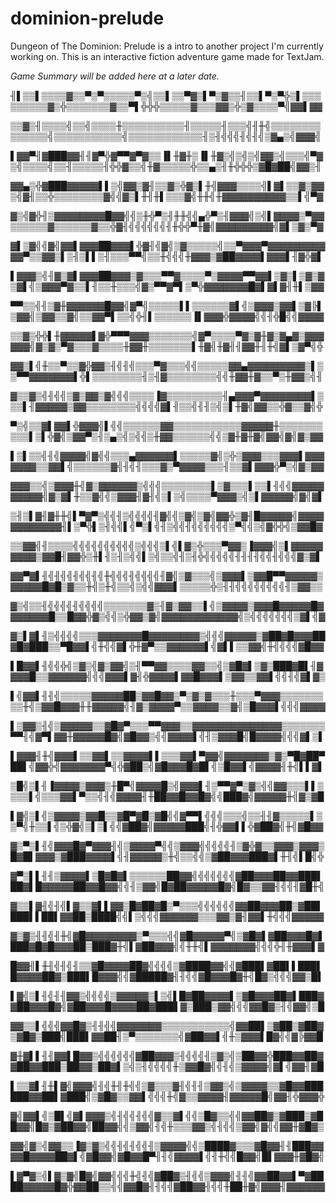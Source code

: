 # dominion-prelude
Dungeon of The Dominion: Prelude is a intro to another project I'm currently working on.
This is an interactive fiction adventure game made for TextJam.

_Game Summary will be added here at a later date._

╢▌▒▒▌▒▒▒▒▓▒▒▀▒▀▒▒▒▒▒▀▒╣▒▒▌▒▒▀▓▒▌▀▒▓▒▒╢▒▒▌▀▒▀╬▒▌▒▒▒▒▒▒▒▒▒▓▒╬▒▒▒▒▒▒▒▓▒▒▀▌╬╬╬▒▒▒▒▒▓▒▒▒▓▓▒╬▒▓▒▒▒▒▀╣▓▓▌▓▓

▒▒▓▒╢▒▒▒▒╣▒▒╣▒▒▒▒╫▒▒▒▒▒▒▒▒▒▒╢▒▒▒▒▒╢▒▒▒╣╢╫╣▒▒▒▒▒▒▒▒▒▒▒▒▒▒╣▒▒▒▒▒▒▒▒▒▒▒╣▒▒▒▒▒▒▒▒▒▒▒▒╢▒╢╣╣╣╢╣╢╣▒▓▄▒╣▓▓▓╣

▌▓▓▀╢▓███▓▓╢╢▓▀╬▓▀▀▓▀▓▒▒▐▌╫▓╫▒▐▌╫▓▒╣▒╣▒╣▓▓▒╣▒▒▒╣▀▓▒╣▒▒▒▒╣▒▒╢▒▒▒▒▒╢╬╬▓▒▒╣╫▓▒▒▒▒▒╬▒▒▄▒╢╫╬╬╬▒▓█▓██╣▓▓▒╢

▓▓▄▒╬▓███▓▓▓▓▓▌▌▒╣▓▓▒▓╢▒▒▓▒╬▓▒▌╫╣▓▓▓▒▒▒▒╣▌▓▌▒▒▓▒▓▓▒╣▓╢▒▒╬▒▒▒▒▒▒▒▒▓╣╣▓▒▌╫╢╫▌▒▒▒▓╣╫╫╣╫▓▓▓▓▓▓▓▓▓▓▒▒▌╣▀▓

▓▒╣▓╬╢▒▓▓▓▓▓▓▓▓█▓▓╣╣▒╫╬▀▒╢╫╫╣╣▄╬▀▒╢▓▓▓╣▒╣▌▓▓▓▓▒▀▓▓▒▒▒▒▒▒▓▒▒▒▒▒▒▓▒▒╬▓╢╣╣╣╣╣╣╢╫╬╬▀╫▓╣▓▓▓▓▓▓▓▓▓╣▓▌▒▓▒▀▓

▓▌▒▓╣╣▓╣▓▓▌▓▓▓██▓▓▓▌╬▓╢╣▓╣▒▓▒▒▒▒▒╣▒▒▀▓▓▓▀▓▓▓▓▓▓▓▓▓▓▓▀▒▒▓▓▒▌▒╢▒▌▌▒╢▒▒▒▀▀╣▒▒╫╣╣╣╫▓▓▓▒▓██▓▓▓▓▌▓▓▓▌╢▓╬▓▌

▌▓▓▓▒╣╢▓▒▓▌▓▓▓██▓▓▓▒▓▒▒▒▀▀▓▒▒▒▒▀▒▓▓▓▓▀▀▓▓▌▒▓▒▌▒▓▒▓▒▓▌╣▒▓▓▓▀▓▒▒▌╢▒▒╫▒▒▒╣▓▒▀▀▓▀▌▒▀╬▓▓▓▓▓▓▓█▓▌▓▌▓╢╫▌▒▓▓

▀▀▒▒╣╢▒▓╫▓▓▓▓▓▓█▓▓╣▓▀╣▒▒▒▒▒▌▌▒▒▒▒▒▒▓▌╣▒▓▓▓▒▓▓▌▒▓╠▌▒▓▓╣▒▓▓▒▒▓╣▒▒▓▓▀▌▒▒╣╬╢▌▒▒▒▒▒▒▐▌▓▓▓╬▓▓▓▓╣╣╢╬█╣╣▓▓▓▓

▒▒▓▒╬╬▌╫▓▓▓▓▓▌▓╬▀▀▀▓▓▓▒▒▒▒▒▒▒╣▓▀▒▒▒▒▀▓▒▓╫▓▒▓▄▓▒▓▓▓▓▓▓╣▓▒▓▒▀▓▒▒▒▓▒▒▒▒╫▓▓╫▒▒▒▒▒▒▒▌╫▓╣╫▓╢╢▓▓╫╢╫╣▓▌▒▓▀╣╬

▓▓▒▌╣╫▒▒▀▒▒▓╬▓▓▒╢╣╢╣▒▒▒▀▓▒▒▒╣╣▒▒▒▒▒▓▓▄▓▓▓▓▓▓▓▓▓▒▌▒▒▀▀▓▓▓▓▓▓▓▌╬▌▒▒▒▒▒▒▒▒╢▒╢▓▒▒▒▒▒▒▒▒╣╣╫▓▓╫▓▒▒▀▒╫▓▓▒╣╢

▓▒▒▓▒╣╢╣╣▒▓▒▓▓▒▓╣╣╣▒▒▒▒▐▓▒▒▒▒▒▒▒▒▒╢▄▓▓▓▀▓▓▓▓▓▓▓▓▌▒▒▒▌╢▓▓▓▓▓▒▓▓▒▒▒▒▒▒▒▒╣╣╣╣▓▌╢▒▒╣╢╢▒╣▒▌╫▓╣▓▓▒▒╬▓▒▒▓╣╬

▀▒╣▒▒▓▌▓▓▌╬▓▓▓╣▌╣╣▒▒▒▒▒▒▓▓▒▒▒▒▒▒▒▒▒▒▒▓▓▓▓▓╫▒▒▒▒▒▒▒▒▒▒▌▒▌╬▓╣▒▓▓▀▒╢▒▄▒╣▒╣╣▒╫▓▓▒▒▒▒▒▒╣╣▒▓╫▓╫▓╣▓▓╣▓╣▓▒▓▓

▌▒▌▒▒╣╢╣▓▓▓▓╣▓╣╣▒▒▒▄▓▓▓▓▓▓▌▒▒▒▒▒▓╣▒╬▒▓▓▓▒▒▒▓▓▓▌▓▓▓▓▓▓▓▒▒▓▓▌╣▒▒▒▒▒▒▓╣╢╣╢▒▒▒▓▒▀▓▓▓▓▒▒▒╢▒▒▓▌▓▓▓╬▀▒╣▓▒▓▓

▓▓▓▒▒╣▒▓▓▓╫╣▓▒▓▓▓▓▓▓▒╣╣╣▒▒▒▒▒▒▒▒▌▒▓▒▒▒▌▒▒▌╢╣╣▓▓▓▓▓▓▓▓▓▓╣▓▒▓▌╫▒▒▓╣╣▒▓▓▓╢▓╢╣▒▌▒╣▒▒▒▒▀▓▓▓▒╣▒▌▓▓▓▓▓╣▓╣▓▌

▒╢▒▌▓╢▓╫╫╣▌▀▓▀▒╣╣╢▒╣╣╣╣╢▓╣╣▒▓╣▒▓╣▓▓╬▒▓╢█▓▓▓▓▓╣▓▓▓▓▓▓▓▓▓▓▓▓╢▌▒▀╬▌▒╢╣╣▌╣▀▒▌╣╢▒╣╣╢╣╣╣╣╣╣▒▀╣╣▒╣▓╬╬╣▒▓▓█▓

▒▒▓▓╣╢▒▒▒▒╣╣╣╣╣╣╣╣╣╣▒╣╣╣▒▌╣▌▓▒╬▒▒▒▀▓▓▒▐▓▓▓╣▒▌▓▓▓▓▓▓▓▓▓▒▓▓█╢▓▓╬▒╫▌╢▒╢▒╣╣▌▒╣▒▒╣╢▒╢╬╣╣╣╣╣╢╢╢╢╣╣╢╣╣╣▓▒▓▌

▓▓▀▓▌╢╣╢╣╣╢╣╣╢╣╫╣╣╣╢╣╣╣╣╢▓╣▒▓▒▒▒╣▒▓▓▓▌▒▓▓█▀▀▓▓▓▓▓▒▓▓▓▓▓█▓█▒▓▒▒╫╣▒╫╣▒▒╣▒╣╣▓▓▓▌▒▒▒▒▒╬▒╢╢╣╣╣╣╣╣╣╣╢▒▓▓▒▒

▓▒╣▒▒╢╣╣╣╣╢╣╣╣╣▒▒▒▒▒▒▒▓▒╢▓▒▓▓▒▒▌╣▒▓▓▓▓▒▓▓▓█▓▓▓▓▓█▓▓▓▓▓▓▓█▒▒█▓▓╬▓▒╣╣▒╬▓▓▒▓╣▓▓▓▓▓▓▓▓▓▓▓▓╣▒╣╣╣╣╣╣╣▒▓▌╣▓

▓▒▌▓▌╢▒╣╣╣╣▒▒▒▓▓▓▓▓▓▓█▓▓▓▓▓▓▓▓▒╣╣╣▓▓▓▓▓▒▓██▓█▓▓▓██▓█▓███▒▒▀█▓▓▌╣╫╣╣▓▌╬╫▓▀▒▒▓▓▓▓▓▓▌╣▓▌▌▒▒▓▓╣╫╣╣╣╣▓█▓▓

▌█▓▓▌╢╣╣╬╣▒▓▒╣▓▒▓▓╣▒╢▀▀▓▓▒▒▒▒▓▓▒▒╣▒▓█▓▌▒▓▒███▓█▌╢▓▓▓▓█▒▒▓▓▓▓▓▓╣╣╣▓▓▓▌▓╢╬▓▓▓▓▌▓▓█▓▓▓▌▒▓▓▒▒▓▓▌╣╣╢╣▓▌▓▒

▌╣▓▓▌╢╢╣▒▒▒▒▒▓▓▓▓▓██▒▓▓█▓▓▒▀▒▓▒▓▒▒▒╫▒▒▒▀▓▓▓▒▒▒▒▒▒▒▒▒╫╣▒▓▓█▓▓▓╫╫▓▓▓▓▓╣╢▓▒▓▓▓▓▀▒▒▓▓▓▓▒▒▓╣▒█▓▓▓▌╣╣╣▓▓▓▓

▌▒▓▓▒╢╣▒▓▓▓▓▓▒▒▓█▓▀▒▒▒▀▀▓▓▓▒▒▓▓▓▓▓▓▓▓▓▓▓▓▓▓▒▒▒▒▒▒▒▀▀╢╣▓▀▌▓▓╫▓▓▓▓▓█▓╣▓█▓▓▒╣╣▓▓▓▓▌╣╢▒▓▓▓█╣█▓▓▓▓╣╣╣▓▌▒▌

▌▓▓▓╢╫╣▓▓▓▌▒▒▓▓▌▒▒▓▓▓▓▌▌▒▒▒▓▓▌▀▓▓╣▓▓▓▓▓▓▓▒▓▒▀█▓██▀██▌╣▓▓╬╣▓▓▓▓▓▓▓▀╣╬▓██▒╣▓█▓▓▓█▓█▌╣▒█▓▓▌╣▓▓▓▓╢╫╣▌▌▓▌

▒█╣▒▌╢▐▓▓▓▓▒▓▓▓▒╫█▀╣▓▓▓▓█▒╣▓▓▓▌╢▒▀▀▓▀▒▓▒╣╣▓▓▒▒▒▌▌▒▒▒▒▌╣▒▒▒▓▓▌▀▒▒╣╢╣▓▓▓▓╢╫██▓▓█▓▓█▓╣╣███▓╣▓▓▓▓▓╫╣▓▒▓█

▌▓╣▒▌╣▒▓▓▓▓▒▓▓█▒▒▓█▀▓█▒▓█╣╣▓▀▀▌╣╣╣▒▒▒╣▒▒╢╢▓▒▒▒▒▒▌▒▒▀╣╫▒▒▌╣▒╬▓╣▒▌▒▌╣╣▓██▓╣▓▓▓▓▓███╣╢╬▓▓▌▌╬▓██▓╣╫╣▓█▓▓

▓▒▀▒▌╢╣▓▓▓█▓▀▓▓▓╢╣▒▓▓▓▓▀╣╣▒▓▓▓╣╣╣╣╣╢▒▓╬▓▒▒▓▓▓▒▓▓▓▒█▓█▌▓▓▓▒▓███▓▓▓▓▌╣╢▓▓▓▓▓▒╫╣▒▒╣╣▒▓██▓▓▓███▓▌╫╢╣▌█╣╬

▓▀▒▌▌╢╢▒▓▓▓▓▌▒█▓█▓▌▒▒▒▒▒▒██▓▓╣╣╣╣╣╣╣▓██▓▓▓██▓▓███▌██▓▌█▓▓▓▓▓██▓▓█▓▓╣╣╢▒▓▓╣█▓██▓▓▓▓▓█▓╣█▓▒▒▓▓╢╣╣╢▓█╫╣

▓▒▒▌▓╢╣╢╣▌▓▒▒▓▌▌▓▓▒█▓██▓█▒▀▒▒▒╣╣╣╣╣╣▓▓██▓▓▓██▒▓██▌███▌▌██▌▓▓██▒████╣╣▌▒╣╣╣▓▓▓▓▓▓▒▒▒▓▓▒▓╢▓▓▌╫╣╣╣▓▓▓▓▓

▓▒▓▒╢╢╣╢╫╣▓█▓▓▓▓▓▓▓▓▒▀▒▒▒╣╣▓█▓▓▓▓▓▀╣▒▓█▓▌▓██▓▓▓█▓▌███▓█▓█▓▓▓██▒███▓╫╣▌▓██▓▓▓╣╣╫╫╣▌▓▓▓▓▓▓▓╣╣╣╬╢╫▓▓▓▌▓

█▓▓╢▌╫╢╣╢╣╢▒▒▓█▓▓▓▓██▓╣╣╣╣▒▓████▓▓╣╣▓███▌▓██▌▌███▌█▓▓▓▓██▓▒███▌█▓▓▓╣╣▓█████▓╢╢╣╣▓█▓▓▓█▓╫╣█▓▒╣╣╣▓▓▒█▌

▌▓╣▒▌╢╣╢╢▓▓▒╣╣╣╣▒▓▓▓▓▓▒▌▒╣▌█▓██▓▓▓▓▌▒▓█▓▓▓██▓▌███▓▓██▓▓▓█▓╣▓██▓▓▓█▓▓▓▓██▓███▌▓▒███▒▓▓╣╣╣▓▓█▓▒╢╣▓▓╣▒█

▓▓▒▒▌╣╣╣▓▓█▓▒╢╢╣╣▓▓▓▓▓▓▓▒▒▒▒▒▒▒▒▒▒▒╣▓▓██▌▒▓██▒▓██▓▒▓█▓▒███╣███▌▓▓██╢▒▀▒▒▒▒▒▒▒╣▓██▓▓▌╣╫▒▓▓▓▌█▓╣╣▓╠▓▓█

▓╫▓▌▌╢╢▓▓▌█▓▓▒╣╣╣╣╣╣▓██▓▓▓▒╢╣╣╣╢▒▓▒╣▒██▓▓╬███▓▓██▓▓██▓▓███▒██▓▓▒██▓▌▒╣▒╢╣╣╣╣╫▒▓▓█▓╣╣╢╣▒▓▓▓▓╣▓▌╣▓▓╢▓█

▌▒▒▓▌╢╫▌▓╣▓▓▓╣╢╣╫╢╫╣╣▒▓▒▒▒▓╢╣╢╢▒▓▓▒╣▒▓▓▓▓▒▒▓█▓▓██████▓▓██▌▓███╣▒▓█▓▒▒▓▓▌╣╣╣╫╣▓▒▒▓▓▓▓╢▓▓▓▓▓█╣▓▓╢╬▓▓▓╬

▓╣▓▓▌╣▒█▌╣▓▌▓▓▓▒╣╢╣╣╢╣╣▓▒▒▓▌╣╣▒█▓▒▒╣╣▓▓██▓▒▓███▒▓██▓▓╣█▓▒▓██▓▓╣██▓▓╣╣▒▓▓╣╢╣╫▒▒▒▓▓▒╣╢╣╣▒▓▓╣▓╣╣▓▓╫▓█▓▒

▓▓╣▓▒╣▓▓▒▒▐▓▒▓▒╣╣╢╣╢╣╣╢▒▓▓▓▓╣╣▒████▓▒▒▒▓█▓▓╢╢███▓▓▓▓█▓▓▓▓██▓▌╣▓█▓▓╣▓█▓▓█▀╢╢╣▓▓▓▓▌╣╢╫╣╣█▓▓╣█▌▓▓▓╫▓█▓╣

▌▓▀▓▒╣▌▓▒▓╣█▓╣▓▓╣╣╣╫╣╢╣▓██▓▒╢╣╣▒▓▓▓╣╢╢╣▓▓██▓▓▌▀▓████▓▓▓▓▓█▓╬▓▓██▒▒╣╣▓▓█▓╢╢╣╣▓██▓▓╢╣╣╫██╫▓╣▓▓▓╢▓▓▓▓▓▓

                                                                                                    